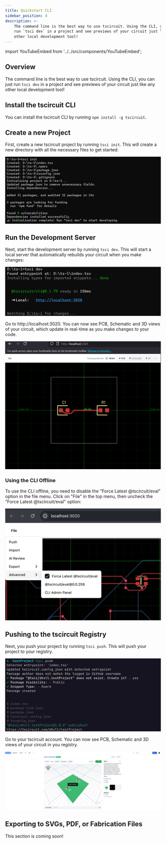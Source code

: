 ```yaml
---
title: Quickstart CLI
sidebar_position: 4
description: >-
    The command line is the best way to use tscircuit. Using the CLI, you can just
    run `tsci dev` in a project and see previews of your circuit just like any
    other local development tool!
---
```


import YouTubeEmbed from '../../src/components/YouTubeEmbed';

## Overview

The command line is the best way to use tscircuit. Using the CLI, you can just
run `tsci dev` in a project and see previews of your circuit just like any
other local development tool!

<YouTubeEmbed youtubeId="faW4-M91rQQ" />

## Install the tscircuit CLI

You can install the tscircuit CLI by running `npm install -g tscircuit`.

## Create a new Project

First, create a new tscircuit project by running `tsci init`. This will create a new directory with all the necessary files to get started:

![tsci init result](../../static/img/tsci-init.png)

## Run the Development Server

Next, start the development server by running `tsci dev`. This will start a local server that automatically rebuilds your circuit when you make changes:

![tsci dev result](../../static/img/tsci-dev.png)

Go to http://localhost:3020. You can now see PCB, Schematic and 3D views of your circuit, which update in real-time as you make changes to your code.

![browser](../../static/img/pcb-runframe.png)

### Using the CLI Offline

To use the CLI offline, you need to disable the "Force Latest @tscircuit/eval" option in the file menu. Click on "File" in the top menu, then uncheck the "Force Latest @tscircuit/eval" option:

![Force eval option in file menu](../../static/img/force-eval.png)

## Pushing to the tscircuit Registry

Next, you push your project by running `tsci push`. This will push your project to your registry.

![tsci push result](../../static/img/tsci-push.png)

Go to your tscircuit account. You can now see PCB, Schematic and 3D views of your circuit in you registry. 

![browser](../../static/img/registry-snippet.png)

## Exporting to SVGs, PDF, or Fabrication Files

<!-- TODO -->

This section is coming soon!
